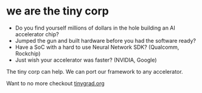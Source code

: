 # we are the tiny corp

* Do you find yourself millions of dollars in the hole building an AI accelerator chip?
* Jumped the gun and built hardware before you had the software ready?
* Have a SoC with a hard to use Neural Network SDK? (Qualcomm, Rockchip)
* Just wish your accelerator was faster? (NVIDIA, Google)

The tiny corp can help. We can port our framework to any accelerator.

Want to no more checkout [tinygrad.org](https://tinygrad.org/)
